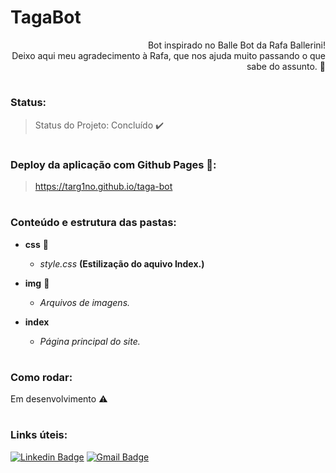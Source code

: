 # TagaBot 

<div style="text-align: right">Bot inspirado no Balle Bot da Rafa Ballerini!</div>
<div style="text-align: right">Deixo aqui meu agradecimento à Rafa, que nos ajuda muito passando o que sabe do assunto. 🙂</div>

#

<h3> Status: </h3>

> Status do Projeto: Concluído :heavy_check_mark:

#

<h3> Deploy da aplicação com Github Pages 💨: </h3>

> https://targ1no.github.io/taga-bot

#

<h3> Conteúdo e estrutura das pastas: </h3>

- **css** :open_file_folder:
    - *style.css* **(Estilização do aquivo Index.)**

- **img** :open_file_folder:
    - *Arquivos de imagens.*    

- **index**
    - *Página principal do site.*

#

### Como rodar: 

Em desenvolvimento :warning:

#

### Links úteis:

[![Linkedin Badge](https://img.shields.io/badge/-Bruna-blue?style=flat-square&logo=Linkedin&logoColor=white&link=https://www.linkedin.com/in/bruna-targino/)](https://www.linkedin.com/in/bruna-targino/)
[![Gmail Badge](https://img.shields.io/badge/-contatobrunatargino@gmail.com-c14438?style=flat-square&logo=Gmail&logoColor=white&link=mailto:contatobrunatargino@gmail.com)](mailto:contatobrunatargino@gmail.com)

